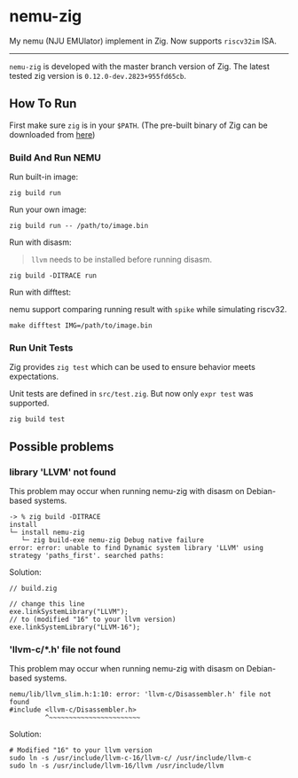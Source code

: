 # nemu-zig

My nemu (NJU EMUlator) implement in Zig. Now supports `riscv32im` ISA.

---

`nemu-zig` is developed with the master branch version of Zig. The latest tested zig version is `0.12.0-dev.2823+955fd65cb`.

## How To Run

First make sure `zig` is in your `$PATH`. (The pre-built binary of Zig can be downloaded from [here](https://ziglang.org/download/))

### Build And Run NEMU

Run built-in image:

```
zig build run
```

Run your own image:

```
zig build run -- /path/to/image.bin
```

Run with disasm:

> `llvm` needs to be installed before running disasm.

```
zig build -DITRACE run
```

Run with difftest:

nemu support comparing running result with `spike` while simulating riscv32.

```shell
make difftest IMG=/path/to/image.bin
```

### Run Unit Tests

Zig provides `zig test` which can be used to ensure behavior meets expectations. 

Unit tests are defined in `src/test.zig`. But now only `expr test` was supported.

```
zig build test
```

## Possible problems

### library 'LLVM' not found

This problem may occur when running nemu-zig with disasm on Debian-based systems.

```shell
-> % zig build -DITRACE                                                         
install                                                          
└─ install nemu-zig                                              
   └─ zig build-exe nemu-zig Debug native failure                                                                                 
error: error: unable to find Dynamic system library 'LLVM' using strategy 'paths_first'. searched paths:
```

Solution:

```zig
// build.zig

// change this line
exe.linkSystemLibrary("LLVM");
// to (modified "16" to your llvm version)
exe.linkSystemLibrary("LLVM-16");
```

### 'llvm-c/*.h' file not found

This problem may occur when running nemu-zig with disasm on Debian-based systems.

```shell
nemu/lib/llvm_slim.h:1:10: error: 'llvm-c/Disassembler.h' file not found
#include <llvm-c/Disassembler.h>
         ^~~~~~~~~~~~~~~~~~~~~~~~
```

Solution:

```shell
# Modified "16" to your llvm version
sudo ln -s /usr/include/llvm-c-16/llvm-c/ /usr/include/llvm-c
sudo ln -s /usr/include/llvm-16/llvm /usr/include/llvm
```
